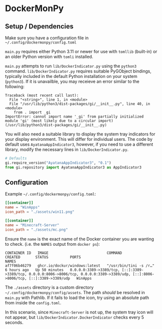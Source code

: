 # DockerMonPy

## Setup / Dependencies
Make sure you have a configuration file in `~/.config/dockermonpy/config.toml`

`main.py` requires either Python 3.11 or newer for use with `tomllib` (built-in) or an older Python version with `tomli` installed.

`main.py` attempts to run `lib/DockerIndicator.py` using the `python3` command. `lib/DockerIndicator.py` requires suitable PyGObject bindings, typically included in the default Python installation on your system (`python3`). If it is unavailble, you may receieve an error similar to the following:
```
Traceback (most recent call last):
  File "<string>", line 1, in <module>
  File "/usr/lib/python3/dist-packages/gi/__init__.py", line 40, in <module>
    from . import _gi
ImportError: cannot import name '_gi' from partially initialized module 'gi' (most likely due to a circular import) (/usr/lib/python3/dist-packages/gi/__init__.py)
```

You will also need a suitable library to display the system tray indicators for your display environment. This will differ for individual users. The code by default uses `AyatanaAppIndicator3`, however, if you need to use a different library, modify the necessary lines in `lib/DockerIndicator.py`.

```py
# Defaults
gi.require_version("AyatanaAppIndicator3", "0.1")
from gi.repository import AyatanaAppIndicator3 as AppIndicator3
```

## Configuration
Example `~/.config/dockermonpy/config.toml`:
```toml
[[container]]
name = "WinApps"
icon_path = "./assets/win11.png"

[[container]]
name = "Minecraft-Server"
icon_path = "./assets/mc.png"
```

Ensure the `name` is the exact name of the Docker container you are wanting to check. (i.e. the `NAMES` output from `docker ps`):
```
CONTAINER ID   IMAGE                           COMMAND                  CREATED       STATUS          PORTS                                                                                                                                   NAMES
af7f06b46279   ghcr.io/dockur/windows:latest   "/usr/bin/tini -s /r…"   6 hours ago   Up 50 minutes   0.0.0.0:3389->3389/tcp, [::]:3389->3389/tcp, 0.0.0.0:8006->8006/tcp, 0.0.0.0:3389->3389/udp, [::]:8006->8006/tcp, [::]:3389->3389/udp   WinApps
```

The `./assets` directory is a custom directory `~/.config/dockermonpy/config/assets`. The path *should* be resolved in `main.py` with Pathlib. If it fails to load the icon, try using an absolute path from inside the `config.toml`.

In this scenario, since `Minecraft-Server` is not up, the system tray icon will not appear, but `lib/DockerIndicator.DockerIndicator` checks every 5 seconds.